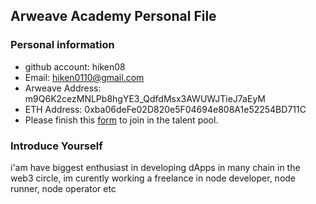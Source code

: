 ## Arweave Academy Personal File

### Personal information

- github account: hiken08
- Email: hiken0110@gmail.com
- Arweave Address: m9Q6K2cezMNLPb8hgYE3_QdfdMsx3AWUWJTieJ7aEyM
- ETH Address: 0xba06deFe02D820e5F04694e808A1e52254BD711C
- Please finish this [form](https://docs.google.com/forms/d/e/1FAIpQLSfWA5fIIcBgmRppm3jNz5vmf9Mai_QMVil-2pO4r7YKn_Zhtw/viewform?usp=sf_link) to join in the talent pool.

### Introduce Yourself
 i'am have biggest enthusiast in developing dApps in many chain in the web3 circle, im curently working a freelance in node developer, node runner, node operator etc
